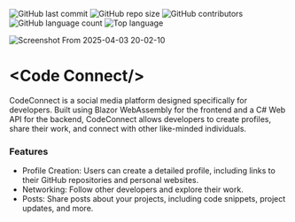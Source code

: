 ![GitHub last commit](https://img.shields.io/github/last-commit/Kroplewski-M/CodeConnect)
![GitHub repo size](https://img.shields.io/github/repo-size/Kroplewski-M/CodeConnect)
![GitHub contributors](https://img.shields.io/github/contributors/Kroplewski-M/CodeConnect)
![GitHub language count](https://img.shields.io/github/languages/count/Kroplewski-M/CodeConnect)
![Top language](https://img.shields.io/github/languages/top/Kroplewski-M/CodeConnect)


![Screenshot From 2025-04-03 20-02-10](https://github.com/user-attachments/assets/f62398ce-34ed-43ed-b3ab-08eacc047d12)

# &lt;Code Connect/&gt;
CodeConnect is a social media platform designed specifically for developers. 
Built using Blazor WebAssembly for the frontend and a C# Web API for the backend, CodeConnect allows developers to create profiles, share their work, and connect with other like-minded individuals.

### Features
- Profile Creation: Users can create a detailed profile, including links to their GitHub repositories and personal websites.
- Networking: Follow other developers and explore their work.
- Posts: Share posts about your projects, including code snippets, project updates, and more.


